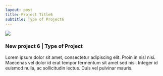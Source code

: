 ```yaml
---
layout: post
title: Project Title6
subtitle: Type of Project6
---
```


<img class="latestprojectpic" src="http://fpoimg.com/1200x900">

<h3>New project 6 | Type of Project</h3>

<p>Lorem ipsum dolor sit amet, consectetur adipiscing elit. Proin in nisl nisi. Maecenas vel dolor id erat tempor fermentum sit amet sed nisi. Integer id euismod nulla, ac sollicitudin lectus. Duis vel pulvinar mauris.
</p>